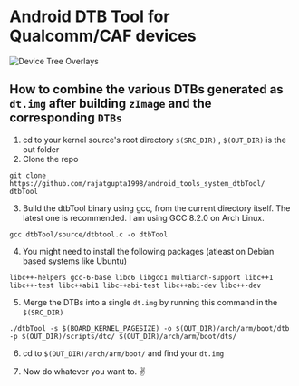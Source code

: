 # Android DTB Tool for Qualcomm/CAF devices

![Device Tree Overlays](https://source.android.com/devices/architecture/images/treble_dto_bootloader.png "DTO")

## How to combine the various DTBs generated as ```dt.img``` after building ```zImage``` and the corresponding ```DTBs```

1. cd to your kernel source's root directory ```$(SRC_DIR)``` , ```$(OUT_DIR)``` is the out folder 
2. Clone the repo
```
git clone https://github.com/rajatgupta1998/android_tools_system_dtbTool/ dtbTool 
```
3. Build the dtbTool binary using gcc, from the current directory itself. The latest one is recommended. I am using GCC 8.2.0 on Arch Linux.
``` 
gcc dtbTool/source/dtbtool.c -o dtbTool
```
4. You might need to install the following packages (atleast on Debian based systems like Ubuntu)
```
libc++-helpers gcc-6-base libc6 libgcc1 multiarch-support libc++1 libc++-test libc++abi1 libc++abi-test libc++abi-dev libc++-dev
```
5. Merge the DTBs into a single ```dt.img``` by running this command in the ```$(SRC_DIR)```
```
./dtbTool -s $(BOARD_KERNEL_PAGESIZE) -o $(OUT_DIR)/arch/arm/boot/dtb -p $(OUT_DIR)/scripts/dtc/ $(OUT_DIR)/arch/arm/boot/dts/
```
6. cd to ```$(OUT_DIR)/arch/arm/boot/``` and find your ```dt.img```

7. Now do whatever you want to. :v:
